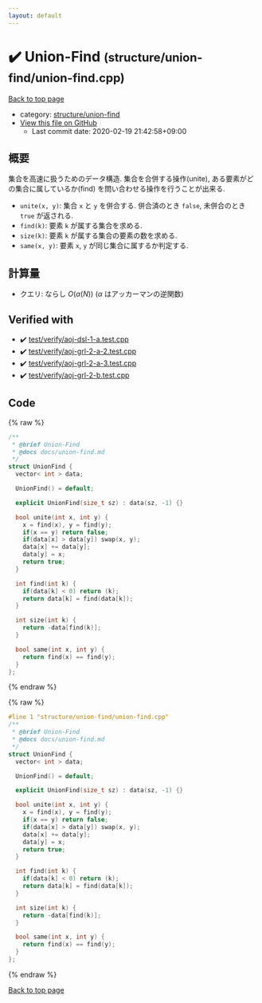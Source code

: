 ```yaml
---
layout: default
---
```


<!-- mathjax config similar to math.stackexchange -->
<script type="text/javascript" async
  src="https://cdnjs.cloudflare.com/ajax/libs/mathjax/2.7.5/MathJax.js?config=TeX-MML-AM_CHTML">
</script>
<script type="text/x-mathjax-config">
  MathJax.Hub.Config({
    TeX: { equationNumbers: { autoNumber: "AMS" }},
    tex2jax: {
      inlineMath: [ ['$','$'] ],
      processEscapes: true
    },
    "HTML-CSS": { matchFontHeight: false },
    displayAlign: "left",
    displayIndent: "2em"
  });
</script>

<script type="text/javascript" src="https://cdnjs.cloudflare.com/ajax/libs/jquery/3.4.1/jquery.min.js"></script>
<script src="https://cdn.jsdelivr.net/npm/jquery-balloon-js@1.1.2/jquery.balloon.min.js" integrity="sha256-ZEYs9VrgAeNuPvs15E39OsyOJaIkXEEt10fzxJ20+2I=" crossorigin="anonymous"></script>
<script type="text/javascript" src="../../../assets/js/copy-button.js"></script>
<link rel="stylesheet" href="../../../assets/css/copy-button.css" />


# :heavy_check_mark: Union-Find <small>(structure/union-find/union-find.cpp)</small>

<a href="../../../index.html">Back to top page</a>

* category: <a href="../../../index.html#16695eacefd17254ea5bccf40066c856">structure/union-find</a>
* <a href="{{ site.github.repository_url }}/blob/master/structure/union-find/union-find.cpp">View this file on GitHub</a>
    - Last commit date: 2020-02-19 21:42:58+09:00




## 概要

集合を高速に扱うためのデータ構造. 集合を合併する操作(unite), ある要素がどの集合に属しているか(find) を問い合わせる操作を行うことが出来る.

* `unite(x, y)`: 集合 `x` と `y` を併合する. 併合済のとき `false`, 未併合のとき `true` が返される.
* `find(k)`: 要素 `k` が属する集合を求める.
* `size(k)`: 要素 `k` が属する集合の要素の数を求める.
* `same(x, y)`: 要素 `x`, `y` が同じ集合に属するか判定する.

## 計算量

* クエリ: ならし $O(\alpha(N))$ ($\alpha$ はアッカーマンの逆関数) 


## Verified with

* :heavy_check_mark: <a href="../../../verify/test/verify/aoj-dsl-1-a.test.cpp.html">test/verify/aoj-dsl-1-a.test.cpp</a>
* :heavy_check_mark: <a href="../../../verify/test/verify/aoj-grl-2-a-2.test.cpp.html">test/verify/aoj-grl-2-a-2.test.cpp</a>
* :heavy_check_mark: <a href="../../../verify/test/verify/aoj-grl-2-a-3.test.cpp.html">test/verify/aoj-grl-2-a-3.test.cpp</a>
* :heavy_check_mark: <a href="../../../verify/test/verify/aoj-grl-2-b.test.cpp.html">test/verify/aoj-grl-2-b.test.cpp</a>


## Code

<a id="unbundled"></a>
{% raw %}
```cpp
/**
 * @brief Union-Find
 * @docs docs/union-find.md
 */
struct UnionFind {
  vector< int > data;

  UnionFind() = default;

  explicit UnionFind(size_t sz) : data(sz, -1) {}

  bool unite(int x, int y) {
    x = find(x), y = find(y);
    if(x == y) return false;
    if(data[x] > data[y]) swap(x, y);
    data[x] += data[y];
    data[y] = x;
    return true;
  }

  int find(int k) {
    if(data[k] < 0) return (k);
    return data[k] = find(data[k]);
  }

  int size(int k) {
    return -data[find(k)];
  }

  bool same(int x, int y) {
    return find(x) == find(y);
  }
};

```
{% endraw %}

<a id="bundled"></a>
{% raw %}
```cpp
#line 1 "structure/union-find/union-find.cpp"
/**
 * @brief Union-Find
 * @docs docs/union-find.md
 */
struct UnionFind {
  vector< int > data;

  UnionFind() = default;

  explicit UnionFind(size_t sz) : data(sz, -1) {}

  bool unite(int x, int y) {
    x = find(x), y = find(y);
    if(x == y) return false;
    if(data[x] > data[y]) swap(x, y);
    data[x] += data[y];
    data[y] = x;
    return true;
  }

  int find(int k) {
    if(data[k] < 0) return (k);
    return data[k] = find(data[k]);
  }

  int size(int k) {
    return -data[find(k)];
  }

  bool same(int x, int y) {
    return find(x) == find(y);
  }
};

```
{% endraw %}

<a href="../../../index.html">Back to top page</a>

